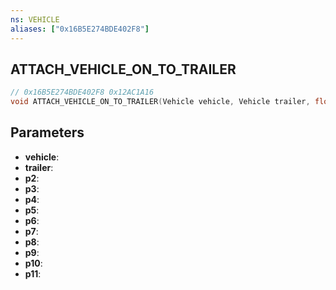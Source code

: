 ```yaml
---
ns: VEHICLE
aliases: ["0x16B5E274BDE402F8"]
---
```

## ATTACH_VEHICLE_ON_TO_TRAILER

```c
// 0x16B5E274BDE402F8 0x12AC1A16
void ATTACH_VEHICLE_ON_TO_TRAILER(Vehicle vehicle, Vehicle trailer, float p2, float p3, float p4, float p5, float p6, float p7, float p8, float p9, float p10, float p11);
```

## Parameters
* **vehicle**: 
* **trailer**: 
* **p2**: 
* **p3**: 
* **p4**: 
* **p5**: 
* **p6**: 
* **p7**: 
* **p8**: 
* **p9**: 
* **p10**: 
* **p11**: 

